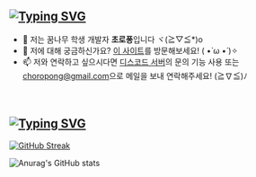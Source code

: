 ## [![Typing SVG](https://readme-typing-svg.demolab.com?font=SUSE&weight=800&size=30&pause=100000&color=D2D4DE&center=true&vCenter=true&random=true&width=435&lines=Hi+There+👋)](https://git.io/typing-svg)

- 🌱 저는 꿈나무 학생 개발자 **초로퐁**입니다 ヾ(≧▽≦*)o
- 💖 저에 대해 궁금하신가요? <a href="https://choropong.me" target="_blank">이 사이트</a>를 방문해보세요! ( •̀ ω •́ )✧
- 📫 저와 연락하고 싶으시다면 <a href="https://discord.gg/qvSTBqyNEW">디스코드 서버</a>의 문의 기능 사용 또는 <a href="mailto:choropong@gmail.com">choropong@gmail.com</a>으로 메일을 보내 연락해주세요! (≧∇≦)ﾉ
<!-- - 🔭 I’m currently working on Channel 5 Studio
- 🌱 I’m currently learning Unity
- 👯 I’m looking to collaborate on ...
- 🤔 I’m looking for help with ...
- 💬 Ask me about ...
- 📫 How to reach me: ...
- 😄 Pronouns: ...
- ⚡ Fun fact: ... -->

　
  


## [![Typing SVG](https://readme-typing-svg.demolab.com?font=SUSE&weight=800&size=30&pause=100000&color=D2D4DE&center=true&vCenter=true&random=true&width=435&lines=My+Github+Stats)](https://git.io/typing-svg)
[![GitHub Streak](https://streak-stats.demolab.com?user=choropong&theme=iceberg&border_radius=15&date_format=j%2Fn%5B%2FY%5D&card_width=500&card_height=300)](https://git.io/streak-stats)

![Anurag's GitHub stats](https://github-readme-stats.vercel.app/api?username=choropong&show_icons=true&bg_color=1e2132&icon_color=84a0c6&title_color=84a0c6&border_color=33374c&text_color=d2d4de)
